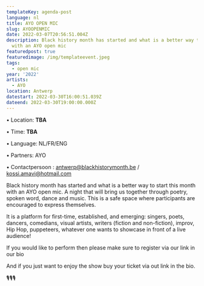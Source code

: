 ```yaml
---
templateKey: agenda-post
language: nl
title: AYO OPEN MIC
slug: AYOOPENMIC
date: 2022-03-07T20:56:51.004Z
description: Black history month has started and what is a better way to start this month
  with an AYO open mic
featuredpost: true
featuredimage: /img/templateevent.jpeg
tags:
  - open mic
year: '2022'
artists:
  - AYO
location: Antwerp
datestart: 2022-03-30T16:00:51.039Z
dateend: 2022-03-30T19:00:00.000Z
---
```

•	Location: **TBA**

•	Time: **TBA**

•	Language: NL/FR/ENG

•	Partners: AYO

•	Contactpersoon : antwerp@blackhistorymonth.be / kossi.amavi@hotmail.com

Black history month has started and what is a better way to start this month with an AYO open mic. A night that will bring us together through poetry, spoken word, dance and music. This is a safe space where participants are encouraged to express themselves.

It is a platform for first-time, established, and emerging: singers, poets, dancers, comedians, visual artists, writers (fiction and non-fiction), improv, Hip Hop, puppeteers, whatever one wants to showcase in front of a live audience!

If you would like to perform then please make sure to register via our link in our bio

And if you just want to enjoy the show buy your ticket via out link in the bio.

🎙🎙🎙
